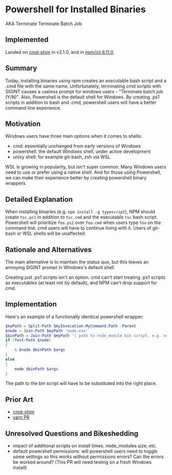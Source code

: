 # Powershell for Installed Binaries

AKA Terminate Terminate Batch Job

## Implemented

Landed on [cmd-shim](https://github.com/npm/cmd-shim/pull/34) in v2.1.0,
and in [npm/cli 6.11.0](https://github.com/npm/cli/releases/tag/v6.11.0).

## Summary

Today, installing binaries using npm creates an executable bash script and a .cmd file with the same name. Unfortunately, terminating cmd scripts with SIGINT causes a useless prompt for windows users - "Terminate batch job (Y/N)". Also, Powershell is the default shell for Windows. By creating .ps1 scripts in addition to bash and .cmd, powershell users will have a better command line experience.

## Motivation

Windows users have three main options when it comes to shells:

- cmd: essentially unchanged from early versions of Windows
- powershell: the default Windows shell, under active development
- unixy shell: for example git-bash, zsh via WSL

WSL is growing in popularity, but isn't super common. Many Windows users need to use or prefer using a native shell. And for those using Powershell, we can make their experience better by creating powershell binary wrappers.

## Detailed Explanation

When installing binaries (e.g. `npm install -g typescript`), NPM should create `tsc.ps1` in addition to `tsc.cmd` and the executable `tsc` bash script. Powershell will prioritize `foo.ps1` over `foo.cmd` when users type `foo` on the command line. cmd users will have to continue living with it. Users of git-bash or WSL shells will be unaffected.

## Rationale and Alternatives

The main alternative is to maintain the status quo, but this leaves an annoying SIGINT prompt in Windows's default shell.

Creating just .ps1 scripts isn't an option. cmd can't start treating .ps1 scripts as executables (at least not by default), and NPM can't drop support for cmd.

## Implementation

Here's an example of a functionally identical powershell wrapper:

```powershell
$myPath = Split-Path $myInvocation.MyCommand.Path -Parent
$node = Join-Path $myPath 'node.exe'
$binPath = Join-Path $myPath '[ path to node_module bin script, e.g. node_modules\typescript\bin\tsc]'
if (Test-Path $node)
{
    & $node $binPath $args
}
else
{
    node $binPath $args
}
```

The path to the bin script will have to be substituted into the right place.

## Prior Art

- [cmd-shim](https://www.npmjs.com/package/cmd-shim)
- [yarn PR](https://github.com/yarnpkg/yarn/pull/6093)

## Unresolved Questions and Bikeshedding

- impact of additional scripts on install times, node_modules size, etc.
- default powershell permissions: will powershell users need to toggle some settings so this works without permissions errors? Can the errors be worked around? (This PR will need testing on a fresh Windows install)
